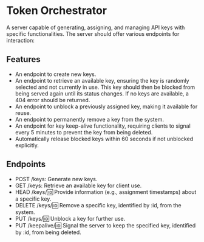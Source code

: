 # Token Orchestrator

A server capable of generating, assigning, and managing API keys with specific functionalities. The server should offer various endpoints for interaction:

## Features
- An endpoint to create new keys.
- An endpoint to retrieve an available key, ensuring the key is randomly selected and not currently in use. This key should then be blocked from being served again until its status changes. If no keys are available, a 404 error should be returned.
- An endpoint to unblock a previously assigned key, making it available for reuse.
- An endpoint to permanently remove a key from the system.
- An endpoint for key keep-alive functionality, requiring clients to signal every 5 minutes to prevent the key from being deleted.
- Automatically release blocked keys within 60 seconds if not unblocked explicitly.

## Endpoints
- POST /keys: Generate new keys.
- GET /keys: Retrieve an available key for client use.
- HEAD /keys/:id: Provide information (e.g., assignment timestamps) about a specific key.
- DELETE /keys/:id: Remove a specific key, identified by :id, from the system.
- PUT /keys/:id: Unblock a key for further use.
- PUT /keepalive/:id: Signal the server to keep the specified key, identified by :id, from being deleted.

